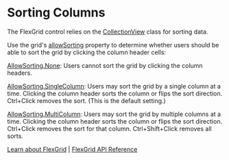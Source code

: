 Sorting Columns
===============

The FlexGrid control relies on the [CollectionView](https://www.grapecity.com/wijmo/api/classes/wijmo.collectionview.html) class for sorting data. 

Use the grid's [allowSorting](https://www.grapecity.com/wijmo/api/classes/wijmo_grid.flexgrid.html#allowsorting) property to determine whether users 
should be able to sort the grid by clicking the column header cells:

[AllowSorting.None](https://www.grapecity.com/wijmo/api/enums/wijmo_grid.allowsorting.html#none): Users cannot sort the grid by clicking the column headers.

[AllowSorting.SingleColumn](https://www.grapecity.com/wijmo/api/enums/wijmo_grid.allowsorting.html#singlecolumn): Users may sort the grid by a single column at a time.
Clicking the column header sorts the column or flips the sort direction.
Ctrl+Click removes the sort.
(This is the default setting.)

[AllowSorting.MultiColumn](https://www.grapecity.com/wijmo/api/enums/wijmo_grid.allowsorting.html#multicolumn): Users may sort the grid by multiple columns at a time.
Clicking the column header sorts the column or flips the sort direction.
Ctrl+Click removes the sort for that column.
Ctrl+Shift+Click removes all sorts.

[Learn about FlexGrid](https://www.grapecity.com/wijmo/flexgrid-javascript-data-grid) | [FlexGrid API Reference](https://www.grapecity.com/wijmo/api/classes/wijmo_grid.flexgrid.html)